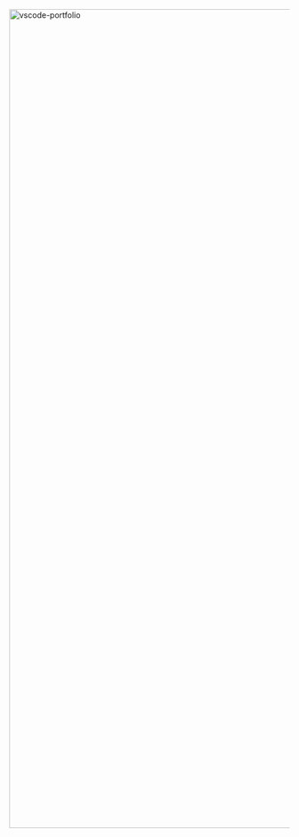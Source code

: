 <img width="1470" alt="vscode-portfolio" src="https://github.com/user-attachments/assets/0745c9ef-3962-4b39-8895-6ed41a2c370a">
